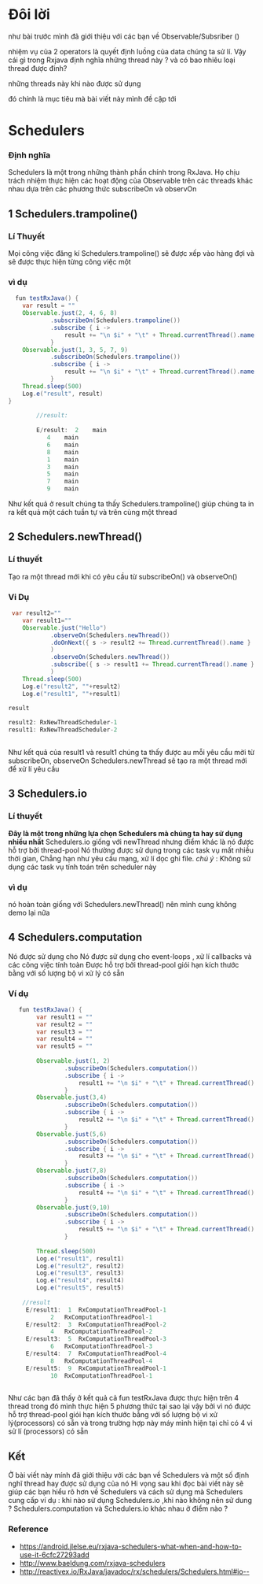 # Đôi lời
như bài trước mình đã giới thiệu với các bạn về Observable/Subsriber ([](https://viblo.asia/p/android-rxjava-rxandroid-phan-1-observeonsubscribeon-la-gi-1VgZvwp1lAw))

 nhiệm vụ của 2 operators là quyết định luồng của data chúng ta sử lí. Vậy cái gì trong Rxjava định nghĩa những thread này ?  và có bao nhiêu loại thread được đinh?
 
 những threads này khi nào được sử dụng
 
 đó chính là mục tiêu mà bài viết này mình đề cập tới 
 
 # Schedulers
### Định nghĩa
Schedulers là một trong những thành phần chính trong RxJava. Họ chịu trách nhiệm thực hiện các hoạt động của Observable  trên các threads khác nhau dựa trên các phương thức subscribeOn và observOn


## 1 Schedulers.trampoline() 
### Lí Thuyết 
Mọi công việc đăng kí Schedulers.trampoline()  sẽ được xếp vào hàng đợi và sẽ được thực hiện từng công việc một 

### vì dụ 

```java
  fun testRxJava() {
    var result = ""
    Observable.just(2, 4, 6, 8)
            .subscribeOn(Schedulers.trampoline())
            .subscribe { i ->
                result += "\n $i" + "\t" + Thread.currentThread().name
            }
    Observable.just(1, 3, 5, 7, 9)
            .subscribeOn(Schedulers.trampoline())
            .subscribe { i ->
                result += "\n $i" + "\t" + Thread.currentThread().name
            }
    Thread.sleep(500)
    Log.e("result", result)
}
                
        //result: 
        
        E/result:  2	main
           4	main
           6	main
           8	main
           1	main
           3	main
           5	main
           7	main
           9	main

```

Như kết quả ở result chúng ta thấy Schedulers.trampoline() giúp chúng ta in ra kết quả một cách tuần tự và trên cùng một thread

## 2 Schedulers.newThread()

### Lí thuyết 

Tạo ra một thread mới khi có yêu cầu từ subscribeOn() và observeOn()

### Vi Dụ

```java
 var result2=""
    var result1=""
    Observable.just("Hello")
            .observeOn(Schedulers.newThread())
            .doOnNext({ s -> result2 += Thread.currentThread().name }
            )
            .observeOn(Schedulers.newThread())
            .subscribe({ s -> result1 += Thread.currentThread().name }
            )
    Thread.sleep(500)
    Log.e("result2", ""+result2)
    Log.e("result1", ""+result1)
                
result 

result2: RxNewThreadScheduler-1
result1: RxNewThreadScheduler-2
    
```

Như kết quả của result1 và result1 chúng ta thấy được au mỗi yêu cầu mời từ subscribeOn, observeOn  Schedulers.newThread sẽ tạo ra một thread mới để xử lí yêu cầu 

## 3 Schedulers.io

### Lí thuyết 
**Đây là một trong những lựa chọn Schedulers mà chúng ta hay sử dụng nhiều nhất**
Schedulers.io giống với newThread nhưng điểm khác là nó được hỗ trợ bởi thread-pool 
Nó thường được sử dụng trong các task vụ mất nhiều thời gian, Chẳng hạn như yêu cầu mạng, xử lí dọc ghi file.
*chú ý* : Không sử dụng các task vụ tính toán trên scheduler này  

### vì dụ
nó hoàn toàn giống với Schedulers.newThread() nên mình cung không demo lại nữa

## 4 Schedulers.computation
Nó được sử dụng cho Nó được sử dụng cho  event-loops , xử lí callbacks và các công việc tính toàn
Được hỗ trợ bởi thread-pool giói hạn kích thước bằng với số lượng bộ vi xử lý có sẵn 

### Ví dụ

```java
   fun testRxJava() {
        var result1 = ""
        var result2 = ""
        var result3 = ""
        var result4 = ""
        var result5 = ""
        
        Observable.just(1, 2)
                .subscribeOn(Schedulers.computation())
                .subscribe { i ->
                    result1 += "\n $i" + "\t" + Thread.currentThread().name
                }
        Observable.just(3,4)
                .subscribeOn(Schedulers.computation())
                .subscribe { i ->
                    result2 += "\n $i" + "\t" + Thread.currentThread().name
                }
        Observable.just(5,6)
                .subscribeOn(Schedulers.computation())
                .subscribe { i ->
                    result3 += "\n $i" + "\t" + Thread.currentThread().name
                }
        Observable.just(7,8)
                .subscribeOn(Schedulers.computation())
                .subscribe { i ->
                    result4 += "\n $i" + "\t" + Thread.currentThread().name
                }
        Observable.just(9,10)
                .subscribeOn(Schedulers.computation())
                .subscribe { i ->
                    result5 += "\n $i" + "\t" + Thread.currentThread().name
                }
        
        Thread.sleep(500)
        Log.e("result1", result1)
        Log.e("result2", result2)
        Log.e("result3", result3)
        Log.e("result4", result4)
        Log.e("result5", result5)
    
    //result
     E/result1:  1	RxComputationThreadPool-1
            2	RxComputationThreadPool-1
     E/result2:  3	RxComputationThreadPool-2
            4	RxComputationThreadPool-2
     E/result3:  5	RxComputationThreadPool-3
            6	RxComputationThreadPool-3
     E/result4:  7	RxComputationThreadPool-4
            8	RxComputationThreadPool-4
     E/result5:  9	RxComputationThreadPool-1
            10	RxComputationThreadPool-1
            
  ```
           
 Như các bạn đã thấy ở kết quả cả fun testRxJava được thực hiện trên 4 thread  trong đó mình thực hiện 5 phương thức tại sao lại vậy
 bởi vì nó được hỗ trợ thread-pool giói hạn kích thước bằng với số lượng bộ vi xử lý(processors) có sẵn và trong trường hợp này máy mình hiện tại chỉ có 4 vi sử lí (processors) có sẵn
 
 ## Kết
 
  Ở bài viết này mính đã giới thiệu với các bạn về Schedulers và một số  định nghĩ thread hay được sử dụng của nó 
  Hi vọng sau khi đọc bài viết này sẽ giúp các bạn hiểu rõ hơn về Schedulers và cách sử dụng mà Schedulers cung cấp 
  ví dụ :
  khi nào sử dụng Schedulers.io ,khi nào không nên sử dung ? 
  Schedulers.computation và Schedulers.io khác nhau ở điểm nào ?
  
  ### Reference
-  https://android.jlelse.eu/rxjava-schedulers-what-when-and-how-to-use-it-6cfc27293add
-  http://www.baeldung.com/rxjava-schedulers
-  http://reactivex.io/RxJava/javadoc/rx/schedulers/Schedulers.html#io--